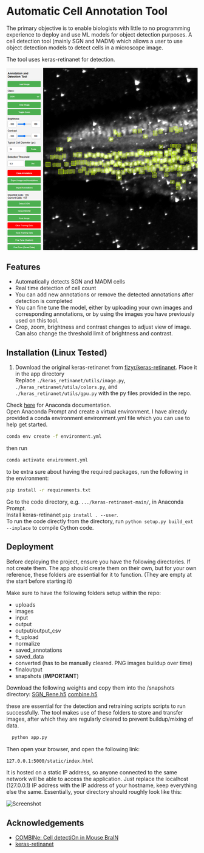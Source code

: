 
# Automatic Cell Annotation Tool

The primary objective is to enable biologists with little to no programming experience to deploy and use ML models for object detection purposes. A cell detection tool (mainly SGN and MADM) which allows a user to use object detection models to detect cells in a microscope image.

The tool uses keras-retinanet for detection.

![Screenshot](screenshots/image.png)

## Features

- Automatically detects SGN and MADM cells
- Real time detection of cell count
- You can add new annotations or remove the detected annotations after detection is completed
- You can fine tune the model, either by uploading your own images and  corresponding annotations, or by using the images you have previously used on this tool.
- Crop, zoom, brightness and contrast changes to adjust view of image. Can also change the threshold limit of brightness and contrast.

## Installation (Linux Tested)


1) Download the original keras-retinanet from [fizyr/keras-retinanet](https://github.com/fizyr/keras-retinanet). Place it in the app directory  
Replace `./keras_retinanet/utils/image.py`, `./keras_retinanet/utils/colors.py`, and `./keras_retinanet/utils/gpu.py` with the py files provided in the repo.




Check [here](https://docs.anaconda.com/anaconda/install/index.html) for Anaconda documentation.  
Open Anaconda Prompt and create a virtual environment. I have already provided a conda environment environment.yml file which you can use to help get started.

```bash
conda env create -f environment.yml
```

then run

```bash
conda activate environment.yml
```

to be extra sure about having the required packages, run the following in the environment:

```bash
pip install -r requirements.txt
```


Go to the code directory, e.g. `.../keras-retinanet-main/`, in Anaconda Prompt.  
Install keras-retinanet `pip install . --user`.  
To run the code directly from the directory, run `python setup.py build_ext --inplace` to compile Cython code.





## Deployment

Before deploying the project, ensure you have the following directories. If not create them. The app should create them on their own, but for your own reference, these folders are essential for it to function. (They are empty at the start before starting it)


Make sure to have the following folders setup within the repo:
- uploads
- images
- input
- output
- output/output_csv
- ft_upload
- normalize
- saved_annotations
- saved_data
- converted (has to be manually cleared. PNG images buildup over time)
- finaloutput
- snapshots (**IMPORTANT**)

Download the following weights and copy them into the /snapshots directory:
[SGN_Rene.h5](https://drive.google.com/file/d/10JCk6W6pC7nVWfHJ7Ew6xvyWLEeKxbV2/view?usp=sharing)
[combine.h5](https://drive.google.com/file/d/1ADUyTbD1wxKvsMnuvF0YZr5K9Wn5iwk3/view?usp=sharing)

these are essential for the detection and retraining scripts scripts to run successfully. The tool makes use of these folders to store and transfer images, after which they are regularly cleared to prevent buildup/mixing of data.



```bash
  python app.py
```

Then open your browser, and open the following link:

```bash
127.0.0.1:5000/static/index.html
```
It is hosted on a static IP address, so anyone connected to the same network will be able to access the application. Just replace the localhost (127.0.0.1) IP address with the IP address of your hostname, keep everything else the same.
Essentially, your directory should roughly look like this:



![Screenshot](https://camo.githubusercontent.com/804f51b9960a47677c5fbb0f0a504e35b0f85b6118ac9c7ef096837383f689f4/68747470733a2f2f692e6962622e636f2f33794d66533079462f696d6167652e706e67)


## Acknowledgements

 - [COMBINe: Cell detectiOn in Mouse BraIN](https://github.com/yccc12/COMBINe/tree/main)
 - [keras-retinanet](https://github.com/fizyr/keras-retinanet)

